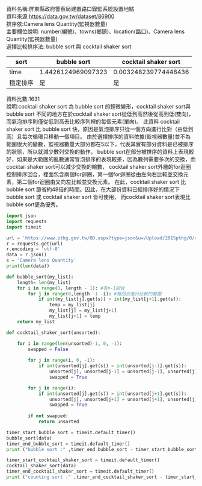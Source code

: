 資料名稱:屏東縣政府警察局建置路口錄監系統設置地點  
資料來源:https://data.gov.tw/dataset/86900  
排序依:Camera lens Quantity(監視器數量)  
主要欄位說明: number(編號)、towns(鄉鎮)、location(路口)、Camera lens Quantity(監視器數量)  
選擇比較排序法: bubble sort 與 cocktail shaker sort    

| sort | bubble sort | cocktail shaker sort |
| ------------- | ------------- | ------------- |
| time | 1.4426124969097323 | 0.003248239774448436 |
| 穩定排序 | 是 | 是 |

資料比數:1631  
說明:cocktail shaker sort 為 bubble sort 的輕微變形，cocktail shaker sort與bubble sort 
不同的地方在於cocktail shaker sort從低到高然後從高到低(雙向)，而氣泡排序則僅從低到高去比較序列裡的每個元素(單向)。
此資料 cocktail shaker sort 比 bubble sort 快，原因是氣泡排序只從一個方向進行比對（由低到高）且每次循環只移動一個項目。
由於選擇排序的資料依據(監視器數量)並不為範圍很大的變數，監視器數量大部分都在5以下，代表其實有部分資料是已被排序的狀態，所以就減少數列交換的動作，
bubble sort在部分被排序的資料上表現較好，如果是大範圍的亂數通常冒泡排序的表現較差，因為數列需要多次的交換，而cocktail shaker sort可以減少交換的輪數，
cocktail shaker sort外層的for迴圈控制排序回合，裡面包含兩個for迴圈，第一個for迴圈從由左向右比較並交換元素，第二個for迴圈由又向左比較並交換元素。
在此，cocktail shaker sort 比 bubble sort 節省約48倍的時間。因此，在大部份資料已經排序好的情況下bubble sort 或 cocktail shaker sort 皆可使用，
而cocktail shaker sort表現比bubble sort更為優秀。



```python
import json
import requests
import timeit

url = 'https://www.pthg.gov.tw/OD.aspx?type=json&u=/Upload/2015pthg/0/relfile/0/0/67fb04ab-d22a-4461-ac64-0f0c52da588e.json'
r = requests.get(url)
r.encoding = 'utf-8' 
data = r.json()
s = 'Camera lens Quantity'
print(len(data))

def bubble_sort(my_list):
    length= len(my_list)
    for i in range(0, length - 1): #有n-1回合
        for j in range(0,length -1 -i): #每回合進行比較的範圍
            if int(my_list[j].get(s)) > int(my_list[j+1].get(s)): 
                temp = my_list[j]
                my_list[j] = my_list[j+1]
                my_list[j+1] = temp
    return my_list

def cocktail_shaker_sort(unsorted):

    for i in range(len(unsorted)-1, 0, -1):
        swapped = False
        
        for j in range(i, 0, -1):
            if int(unsorted[j].get(s)) < int(unsorted[j-1].get(s)):
                unsorted[j], unsorted[j-1] = unsorted[j-1], unsorted[j]
                swapped = True

        for j in range(i):
            if int(unsorted[j].get(s)) > int(unsorted[j+1].get(s)):
                unsorted[j], unsorted[j+1] = unsorted[j+1], unsorted[j]
                swapped = True
        
        if not swapped:
            return unsorted

timer_start_bubble_sort = timeit.default_timer()
bubble_sort(data)
timer_end_bubble_sort = timeit.default_timer()
print ("bubble sort :" ,timer_end_bubble_sort - timer_start_bubble_sort)

timer_start_cocktail_shaker_sort = timeit.default_timer()
cocktail_shaker_sort(data)
timer_end_cocktail_shaker_sort = timeit.default_timer()
print ("counting sort :" ,timer_end_cocktail_shaker_sort - timer_start_cocktail_shaker_sort)

```